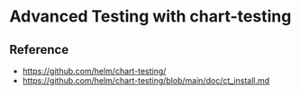 # Advanced Testing with chart-testing 

## Reference 

  * https://github.com/helm/chart-testing/
  * https://github.com/helm/chart-testing/blob/main/doc/ct_install.md
